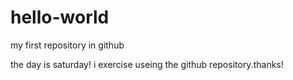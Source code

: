 # hello-world
my first repository in github

the day is saturday! i exercise useing the github repository.thanks! 
